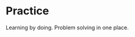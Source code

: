 # Practice
[](https://www.codewars.com/users/skilldeliver/badges/large)
Learning by doing.  Problem solving in one place.
